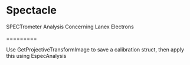 Spectacle
=========

SPECTrometer Analysis Concerning Lanex Electrons

=========

Use GetProjectiveTransformImage to save a calibration struct, then apply this using EspecAnalysis
